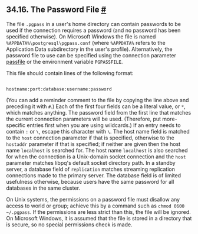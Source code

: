 ## 34.16. The Password File [#](#LIBPQ-PGPASS)

The file `.pgpass` in a user's home directory can contain passwords to be used if the connection requires a password (and no password has been specified otherwise). On Microsoft Windows the file is named `%APPDATA%\postgresql\pgpass.conf` (where `%APPDATA%` refers to the Application Data subdirectory in the user's profile). Alternatively, the password file to use can be specified using the connection parameter [passfile](libpq-connect.html#LIBPQ-CONNECT-PASSFILE) or the environment variable `PGPASSFILE`.

This file should contain lines of the following format:

```

hostname:port:database:username:password
```

(You can add a reminder comment to the file by copying the line above and preceding it with `#`.) Each of the first four fields can be a literal value, or `*`, which matches anything. The password field from the first line that matches the current connection parameters will be used. (Therefore, put more-specific entries first when you are using wildcards.) If an entry needs to contain `:` or `\`, escape this character with `\`. The host name field is matched to the `host` connection parameter if that is specified, otherwise to the `hostaddr` parameter if that is specified; if neither are given then the host name `localhost` is searched for. The host name `localhost` is also searched for when the connection is a Unix-domain socket connection and the `host` parameter matches libpq's default socket directory path. In a standby server, a database field of `replication` matches streaming replication connections made to the primary server. The database field is of limited usefulness otherwise, because users have the same password for all databases in the same cluster.

On Unix systems, the permissions on a password file must disallow any access to world or group; achieve this by a command such as `chmod 0600 ~/.pgpass`. If the permissions are less strict than this, the file will be ignored. On Microsoft Windows, it is assumed that the file is stored in a directory that is secure, so no special permissions check is made.